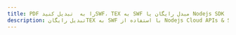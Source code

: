 ---title: PDF را به  تبدیل کنیدSWF، TEX به SWF مبدل رایگان یا Nodejs SDKdescription: تبدیل رایگانTEX به SWF با استفاده از Nodejs Cloud APIs & SDK همچنین اسناد PDF را در Cloud ایجاد، ویرایش و رندر کنید.---